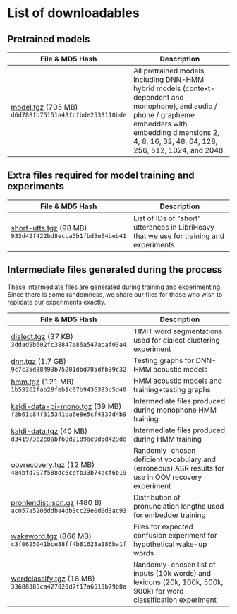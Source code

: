 # List of downloadables

## Pretrained models

| File & MD5 Hash | Description |
|-------------------------------------------------------------------------|--------------------|
| [model.tgz](https://ml-site.cdn-apple.com/models/ml-acn-embed/model.tgz) (705 MB)<br>`d6d788fb75151a43fcfbde2533110bde`| All pretrained models, including DNN-HMM hybrid models (context-dependent and monophone), and audio / phone / grapheme embedders with embedding dimensions 2, 4, 8, 16, 32, 48, 64, 128, 256, 512, 1024, and 2048 |

## Extra files required for model training and experiments

| File & MD5 Hash | Description |
|-------------------------------------------------------------------------|--------------------|
| [short-utts.tgz](https://ml-site.cdn-apple.com/models/ml-acn-embed/short-utts.tgz) (98 MB)<br>`933d42f422bd8ecca5b1fbd5e54beb41`| List of IDs of "short" utterances in LibriHeavy that we use for training and experiments. |

## Intermediate files generated during the process

These intermediate files are generated during training and experimenting. Since there is some randomness, we share our files for those who wish to replicate our experiments exactly.

| File & MD5 Hash                                                         | Description                                                                                                        |
|-------------------------------------------------------------------------|--------------------------------------------------------------------------------------------------------------------|
| [dialect.tgz](https://ml-site.cdn-apple.com/models/ml-acn-embed/dialect.tgz) (37 KB)<br>`3ddad9b602fc38847e86a547acaf03a4`           | TIMIT word segmentations used for dialect clustering experiment                                                    |
| [dnn.tgz](https://ml-site.cdn-apple.com/models/ml-acn-embed/dnn.tgz) (1.7 GB)<br>`9c7c35d38493b75201dbd785dfb39c32`              | Testing graphs for DNN-HMM acoustic models                                                                         |
| [hmm.tgz](https://ml-site.cdn-apple.com/models/ml-acn-embed/hmm.tgz) (121 MB)<br>`1b53262fab28feb1c07b9436393c5d40`              | HMM acoustic models and training+testing graphs                                                                    |
| [kaldi-data-pi-mono.tgz](https://ml-site.cdn-apple.com/models/ml-acn-embed/kaldi-data-pi-mono.tgz) (39 MB)<br>`f2b61c84f315341ba6e8e5cf4337d4b9`| Intermediate files produced during monophone HMM training                                                          |
| [kaldi-data.tgz](https://ml-site.cdn-apple.com/models/ml-acn-embed/kaldi-data.tgz) (40 MB)<br>`d341973e2e8abf60d2189ae9d5d429de`        | Intermediate files produced during HMM training                                                                    |
| [oovrecovery.tgz](https://ml-site.cdn-apple.com/models/ml-acn-embed/oovrecovery.tgz) (12 MB)<br>`484bfd707f588dc6cefb33b74acf6b19`       | Randomly-chosen deficient vocabulary and (erroneous) ASR results for use in OOV recovery experiment                |
| [pronlendist.json.gz](https://ml-site.cdn-apple.com/models/ml-acn-embed/pronlendist.json.gz) (480 B)<br>`ac057a5206ddba4db3cc29e0d0d3ac93`   | Distribution of pronunciation lengths used for embedder training                                                   |
| [wakeword.tgz](https://ml-site.cdn-apple.com/models/ml-acn-embed/wakeword.tgz) (866 MB)<br>`c3f0625041bce38ff4b81623a186ba1f`         | Files for expected confusion experiment for hypothetical wake-up words                                             |
| [wordclassify.tgz](https://ml-site.cdn-apple.com/models/ml-acn-embed/wordclassify.tgz) (18 MB)<br>`33688385ca427820d7f17a6513b79b8a`      | Randomly-chosen list of inputs (10k words) and lexicons (20k, 100k, 500k, 900k) for word classification experiment |


